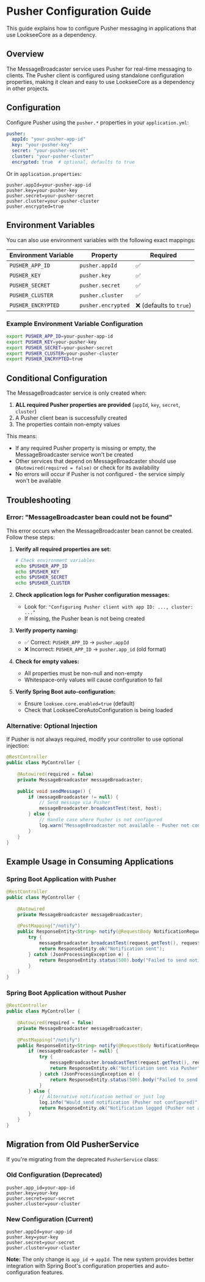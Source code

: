 # Pusher Configuration Guide

This guide explains how to configure Pusher messaging in applications that use LookseeCore as a dependency.

## Overview

The MessageBroadcaster service uses Pusher for real-time messaging to clients. The Pusher client is configured using standalone configuration properties, making it clean and easy to use LookseeCore as a dependency in other projects.

## Configuration

Configure Pusher using the `pusher.*` properties in your `application.yml`:

```yaml
pusher:
  appId: "your-pusher-app-id"
  key: "your-pusher-key"
  secret: "your-pusher-secret"
  cluster: "your-pusher-cluster"
  encrypted: true  # optional, defaults to true
```

Or in `application.properties`:

```properties
pusher.appId=your-pusher-app-id
pusher.key=your-pusher-key
pusher.secret=your-pusher-secret
pusher.cluster=your-pusher-cluster
pusher.encrypted=true
```

## Environment Variables

You can also use environment variables with the following exact mappings:

| Environment Variable | Property | Required |
|---------------------|----------|----------|
| `PUSHER_APP_ID`     | `pusher.appId` | ✅ |
| `PUSHER_KEY`        | `pusher.key` | ✅ |
| `PUSHER_SECRET`     | `pusher.secret` | ✅ |
| `PUSHER_CLUSTER`    | `pusher.cluster` | ✅ |
| `PUSHER_ENCRYPTED`  | `pusher.encrypted` | ❌ (defaults to `true`) |

### Example Environment Variable Configuration

```bash
export PUSHER_APP_ID=your-pusher-app-id
export PUSHER_KEY=your-pusher-key
export PUSHER_SECRET=your-pusher-secret
export PUSHER_CLUSTER=your-pusher-cluster
export PUSHER_ENCRYPTED=true
```

## Conditional Configuration

The MessageBroadcaster service is only created when:

1. **ALL required Pusher properties are provided** (`appId`, `key`, `secret`, `cluster`)
2. A Pusher client bean is successfully created
3. The properties contain non-empty values

This means:
- If any required Pusher property is missing or empty, the MessageBroadcaster service won't be created
- Other services that depend on MessageBroadcaster should use `@Autowired(required = false)` or check for its availability
- No errors will occur if Pusher is not configured - the service simply won't be available

## Troubleshooting

### Error: "MessageBroadcaster bean could not be found"

This error occurs when the MessageBroadcaster bean cannot be created. Follow these steps:

1. **Verify all required properties are set:**
   ```bash
   # Check environment variables
   echo $PUSHER_APP_ID
   echo $PUSHER_KEY  
   echo $PUSHER_SECRET
   echo $PUSHER_CLUSTER
   ```

2. **Check application logs for Pusher configuration messages:**
   - Look for: `"Configuring Pusher client with app ID: ..., cluster: ..."`
   - If missing, the Pusher bean is not being created

3. **Verify property naming:**
   - ✅ Correct: `PUSHER_APP_ID` → `pusher.appId`
   - ❌ Incorrect: `PUSHER_APP_ID` → `pusher.app_id` (old format)

4. **Check for empty values:**
   - All properties must be non-null and non-empty
   - Whitespace-only values will cause configuration to fail

5. **Verify Spring Boot auto-configuration:**
   - Ensure `looksee.core.enabled=true` (default)
   - Check that LookseeCoreAutoConfiguration is being loaded

### Alternative: Optional Injection

If Pusher is not always required, modify your controller to use optional injection:

```java
@RestController
public class MyController {
    
    @Autowired(required = false)
    private MessageBroadcaster messageBroadcaster;
    
    public void sendMessage() {
        if (messageBroadcaster != null) {
            // Send message via Pusher
            messageBroadcaster.broadcastTest(test, host);
        } else {
            // Handle case where Pusher is not configured
            log.warn("MessageBroadcaster not available - Pusher not configured");
        }
    }
}
```

## Example Usage in Consuming Applications

### Spring Boot Application with Pusher

```java
@RestController
public class MyController {
    
    @Autowired
    private MessageBroadcaster messageBroadcaster;
    
    @PostMapping("/notify")
    public ResponseEntity<String> notify(@RequestBody NotificationRequest request) {
        try {
            messageBroadcaster.broadcastTest(request.getTest(), request.getHost());
            return ResponseEntity.ok("Notification sent");
        } catch (JsonProcessingException e) {
            return ResponseEntity.status(500).body("Failed to send notification");
        }
    }
}
```

### Spring Boot Application without Pusher

```java
@RestController  
public class MyController {
    
    @Autowired(required = false)
    private MessageBroadcaster messageBroadcaster;
    
    @PostMapping("/notify")
    public ResponseEntity<String> notify(@RequestBody NotificationRequest request) {
        if (messageBroadcaster != null) {
            try {
                messageBroadcaster.broadcastTest(request.getTest(), request.getHost());
                return ResponseEntity.ok("Notification sent via Pusher");
            } catch (JsonProcessingException e) {
                return ResponseEntity.status(500).body("Failed to send notification");
            }
        } else {
            // Alternative notification method or just log
            log.info("Would send notification (Pusher not configured)");
            return ResponseEntity.ok("Notification logged (Pusher not available)");
        }
    }
}
```

## Migration from Old PusherService

If you're migrating from the deprecated `PusherService` class:

### Old Configuration (Deprecated)
```properties
pusher.app_id=your-app-id
pusher.key=your-key
pusher.secret=your-secret
pusher.cluster=your-cluster
```

### New Configuration (Current)
```properties
pusher.appId=your-app-id
pusher.key=your-key
pusher.secret=your-secret
pusher.cluster=your-cluster
```

**Note:** The only change is `app_id` → `appId`. The new system provides better integration with Spring Boot's configuration properties and auto-configuration features.